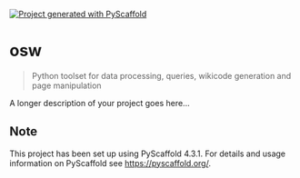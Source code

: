 <!-- These are examples of badges you might want to add to your README:
     please update the URLs accordingly

[![Built Status](https://api.cirrus-ci.com/github/<USER>/osw.svg?branch=main)](https://cirrus-ci.com/github/<USER>/osw)
[![ReadTheDocs](https://readthedocs.org/projects/osw/badge/?version=latest)](https://osw.readthedocs.io/en/stable/)
[![Coveralls](https://img.shields.io/coveralls/github/<USER>/osw/main.svg)](https://coveralls.io/r/<USER>/osw)
[![PyPI-Server](https://img.shields.io/pypi/v/osw.svg)](https://pypi.org/project/osw/)
[![Conda-Forge](https://img.shields.io/conda/vn/conda-forge/osw.svg)](https://anaconda.org/conda-forge/osw)
[![Monthly Downloads](https://pepy.tech/badge/osw/month)](https://pepy.tech/project/osw)
[![Twitter](https://img.shields.io/twitter/url/http/shields.io.svg?style=social&label=Twitter)](https://twitter.com/osw)
-->

[![Project generated with PyScaffold](https://img.shields.io/badge/-PyScaffold-005CA0?logo=pyscaffold)](https://pyscaffold.org/)

# osw

> Python toolset for data processing, queries, wikicode generation and page manipulation

A longer description of your project goes here...


<!-- pyscaffold-notes -->

## Note

This project has been set up using PyScaffold 4.3.1. For details and usage
information on PyScaffold see https://pyscaffold.org/.
